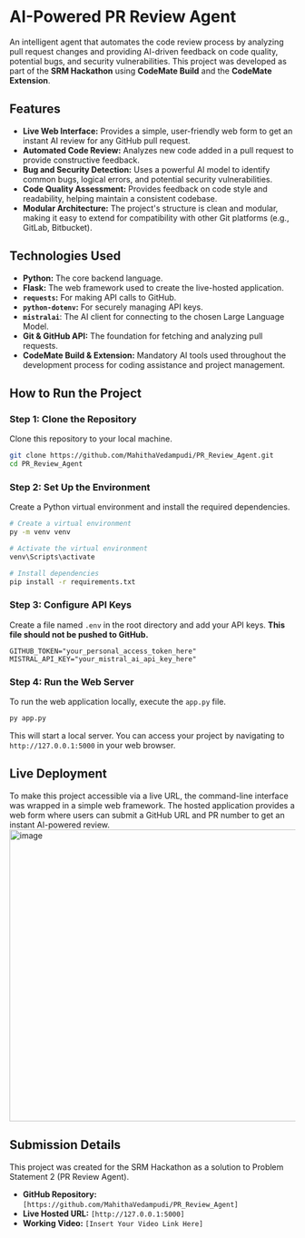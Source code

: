 # **AI-Powered PR Review Agent**

An intelligent agent that automates the code review process by analyzing pull request changes and providing AI-driven feedback on code quality, potential bugs, and security vulnerabilities. This project was developed as part of the **SRM Hackathon** using **CodeMate Build** and the **CodeMate Extension**.

## **Features**

  * **Live Web Interface:** Provides a simple, user-friendly web form to get an instant AI review for any GitHub pull request.
  * **Automated Code Review:** Analyzes new code added in a pull request to provide constructive feedback.
  * **Bug and Security Detection:** Uses a powerful AI model to identify common bugs, logical errors, and potential security vulnerabilities.
  * **Code Quality Assessment:** Provides feedback on code style and readability, helping maintain a consistent codebase.
  * **Modular Architecture:** The project's structure is clean and modular, making it easy to extend for compatibility with other Git platforms (e.g., GitLab, Bitbucket).

## **Technologies Used**

  * **Python:** The core backend language.
  * **Flask:** The web framework used to create the live-hosted application.
  * **`requests`:** For making API calls to GitHub.
  * **`python-dotenv`:** For securely managing API keys.
  * **`mistralai`**: The AI client for connecting to the chosen Large Language Model.
  * **Git & GitHub API:** The foundation for fetching and analyzing pull requests.
  * **CodeMate Build & Extension:** Mandatory AI tools used throughout the development process for coding assistance and project management.

## **How to Run the Project**

### **Step 1: Clone the Repository**

Clone this repository to your local machine.

```bash
git clone https://github.com/MahithaVedampudi/PR_Review_Agent.git
cd PR_Review_Agent
```

### **Step 2: Set Up the Environment**

Create a Python virtual environment and install the required dependencies.

```bash
# Create a virtual environment
py -m venv venv

# Activate the virtual environment
venv\Scripts\activate

# Install dependencies
pip install -r requirements.txt
```

### **Step 3: Configure API Keys**

Create a file named `.env` in the root directory and add your API keys. **This file should not be pushed to GitHub.**

```
GITHUB_TOKEN="your_personal_access_token_here"
MISTRAL_API_KEY="your_mistral_ai_api_key_here"
```

### **Step 4: Run the Web Server**

To run the web application locally, execute the `app.py` file.

```bash
py app.py
```

This will start a local server. You can access your project by navigating to `http://127.0.0.1:5000` in your web browser.

## **Live Deployment**

To make this project accessible via a live URL, the command-line interface was wrapped in a simple web framework. The hosted application provides a web form where users can submit a GitHub URL and PR number to get an instant AI-powered review.
<img width="1064" height="514" alt="image" src="https://github.com/user-attachments/assets/1686adab-53d8-4573-a97c-083ceb170e2d" />


## **Submission Details**

This project was created for the SRM Hackathon as a solution to Problem Statement 2 (PR Review Agent).

  * **GitHub Repository:** `[https://github.com/MahithaVedampudi/PR_Review_Agent]`
  * **Live Hosted URL:** `[http://127.0.0.1:5000]`
  * **Working Video:** `[Insert Your Video Link Here]`
